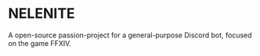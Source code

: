 # NELENITE

A open-source passion-project for a general-purpose Discord bot, focused on the game FFXIV.
